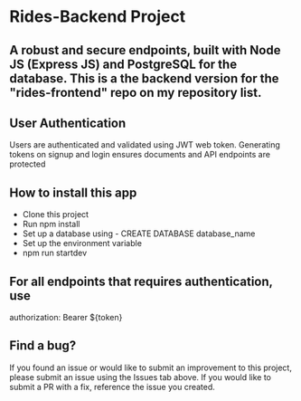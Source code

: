 # Rides-Backend Project

## A robust and secure endpoints, built with Node JS (Express JS) and PostgreSQL for the database. This is a the backend version for the "rides-frontend" repo on my repository list.

## User Authentication

Users are authenticated and validated using JWT web token. Generating tokens on signup and login ensures documents and API endpoints are protected

## How to install this app

- Clone this project
- Run npm install
- Set up a database using - CREATE DATABASE database_name
- Set up the environment variable
- npm run startdev

## For all endpoints that requires authentication, use

authorization: Bearer ${token}

## Find a bug?
If you found an issue or would like to submit an improvement to this project, please submit an issue using the Issues tab above. If you would like to submit a PR with a fix, reference the issue you created.
